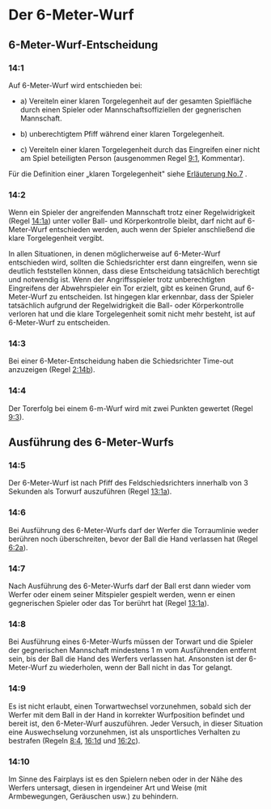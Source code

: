 # Der 6-Meter-Wurf

## 6-Meter-Wurf-Entscheidung

### 14:1
Auf 6-Meter-Wurf wird entschieden bei:
- a) Vereiteln einer klaren Torgelegenheit auf der gesamten
Spielfläche durch einen Spieler oder Mannschaftsoffiziellen der
gegnerischen Mannschaft.

- b) unberechtigtem Pfiff während einer klaren Torgelegenheit.

- c) Vereiteln einer klaren Torgelegenheit durch das Eingreifen einer
nicht am Spiel beteiligten Person (ausgenommen Regel [9:1](#9:1),
Kommentar).

Für die Definition einer „klaren Torgelegenheit" siehe [Erläuterung No.7](#7.-definition-einer-klaren-torgelegenheit”) .

### 14:2
Wenn ein Spieler der angreifenden Mannschaft trotz einer Regelwidrigkeit (Regel [14:1a](#14:1)) unter voller Ball- und Körperkontrolle bleibt, darf
nicht auf 6-Meter-Wurf entschieden werden, auch wenn der Spieler
anschließend die klare Torgelegenheit vergibt.

In allen Situationen, in denen möglicherweise auf 6-Meter-Wurf
entschieden wird, sollten die Schiedsrichter erst dann eingreifen,
wenn sie deutlich feststellen können, dass diese Entscheidung
tatsächlich berechtigt und notwendig ist. Wenn der Angriffsspieler
trotz unberechtigten Eingreifens der Abwehrspieler ein Tor erzielt, gibt
es keinen Grund, auf 6-Meter-Wurf zu entscheiden. Ist hingegen klar
erkennbar, dass der Spieler tatsächlich aufgrund der Regelwidrigkeit
die Ball- oder Körperkontrolle verloren hat und die klare
Torgelegenheit somit nicht mehr besteht, ist auf 6-Meter-Wurf zu
entscheiden.

### 14:3
Bei einer 6-Meter-Entscheidung haben die Schiedsrichter Time-out
anzuzeigen (Regel [2:14b](#2:14)).

### 14:4
Der Torerfolg bei einem 6-m-Wurf wird mit zwei Punkten gewertet (Regel
[9:3](#9:3)).

## Ausführung des 6-Meter-Wurfs

### 14:5
Der 6-Meter-Wurf ist nach Pfiff des Feldschiedsrichters innerhalb von
3 Sekunden als Torwurf auszuführen (Regel [13:1a](#13:1)).

### 14:6
Bei Ausführung des 6-Meter-Wurfs darf der Werfer die Torraumlinie
weder berühren noch überschreiten, bevor der Ball die Hand
verlassen hat (Regel [6:2a](#6:2)).

### 14:7
Nach Ausführung des 6-Meter-Wurfs darf der Ball erst dann wieder
vom Werfer oder einem seiner Mitspieler gespielt werden, wenn er
einen gegnerischen Spieler oder das Tor berührt hat (Regel [13:1a](#13:1)).

### 14:8
Bei Ausführung eines 6-Meter-Wurfs müssen der Torwart und die
Spieler der gegnerischen Mannschaft mindestens 1 m vom
Ausführenden entfernt sein, bis der Ball die Hand des Werfers
verlassen hat. Ansonsten ist der 6-Meter-Wurf zu wiederholen, wenn
der Ball nicht in das Tor gelangt.

### 14:9
 Es ist nicht erlaubt, einen Torwartwechsel vorzunehmen, sobald sich
der Werfer mit dem Ball in der Hand in korrekter Wurfposition befindet
und bereit ist, den 6-Meter-Wurf auszuführen. Jeder Versuch, in
dieser Situation eine Auswechselung vorzunehmen, ist als
unsportliches Verhalten zu bestrafen (Regeln [8:4](#8:4), [16:1d](#16:1) und [16:2c](#16:2)).

### 14:10
Im Sinne des Fairplays ist es den Spielern neben oder in der Nähe
des Werfers untersagt, diesen in irgendeiner Art und Weise (mit
Armbewegungen, Geräuschen usw.) zu behindern. 
